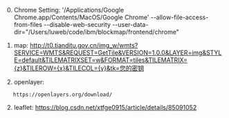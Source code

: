 
0. Chrome Setting:
'/Applications/Google Chrome.app/Contents/MacOS/Google Chrome' --allow-file-access-from-files  --disable-web-security  --user-data-dir="/Users/luweb/code/ibm/blockmap/frontend/chrome"

1. map:
http://t0.tianditu.gov.cn/img_w/wmts?SERVICE=WMTS&REQUEST=GetTile&VERSION=1.0.0&LAYER=img&STYLE=default&TILEMATRIXSET=w&FORMAT=tiles&TILEMATRIX={z}&TILEROW={x}&TILECOL={y}&tk=您的密钥

1. openlayer:
```
   https://openlayers.org/download/
```

2. leaflet:
https://blog.csdn.net/xtfge0915/article/details/85091052